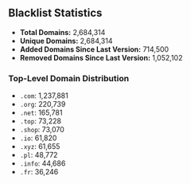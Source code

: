 ## Blacklist Statistics

- **Total Domains:** 2,684,314
- **Unique Domains:** 2,684,314
- **Added Domains Since Last Version:** 714,500
- **Removed Domains Since Last Version:** 1,052,102

### Top-Level Domain Distribution

-  `.com`: 1,237,881
-  `.org`: 220,739
-  `.net`: 165,781
-  `.top`: 73,228
-  `.shop`: 73,070
-  `.io`: 61,820
-  `.xyz`: 61,655
-  `.pl`: 48,772
-  `.info`: 44,686
-  `.fr`: 36,246
